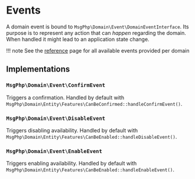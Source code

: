 # Events

A domain event is bound to `MsgPhp\Domain\Event\DomainEventInterface`. Its purpose is to represent any action that can
 _happen_ regarding the domain. When handled it might lead to an application state change.

!!! note
    See the [reference](../reference/domain-events.md) page for all available events provided per domain

## Implementations

### `MsgPhp\Domain\Event\ConfirmEvent`

Triggers a confirmation. Handled by default with `MsgPhp\Domain\Entity\Features\CanBeConfirmed::handleConfirmEvent()`.

### `MsgPhp\Domain\Event\DisableEvent`

Triggers disabling availability. Handled by default with `MsgPhp\Domain\Entity\Features\CanBeEnabled::handleDisableEvent()`.

### `MsgPhp\Domain\Event\EnableEvent`

Triggers enabling availability. Handled by default with `MsgPhp\Domain\Entity\Features\CanBeEnabled::handleEnableEvent()`.

